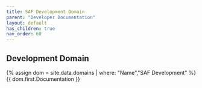 ```yaml
---
title: SAF Development Domain
parent: "Developer Documentation"
layout: default
has_children: true
nav_order: 60
---
```

## Development Domain
{% assign dom = site.data.domains | where: "Name","SAF Development" %}
{{ dom.first.Documentation }}
